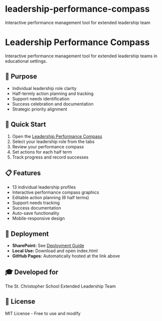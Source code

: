 # leadership-performance-compass
Interactive performance management tool for extended leadership team
# Leadership Performance Compass

Interactive performance management tool for extended leadership teams in educational settings.

## 🎯 Purpose
- Individual leadership role clarity
- Half-termly action planning and tracking
- Support needs identification
- Success celebration and documentation
- Strategic priority alignment

## 🚀 Quick Start
1. Open the [Leadership Performance Compass](https://yourusername.github.io/leadership-performance-compass)
2. Select your leadership role from the tabs
3. Review your performance compass
4. Set actions for each half term
5. Track progress and record successes

## 📋 Features
- 13 individual leadership profiles
- Interactive performance compass graphics
- Editable action planning (6 half terms)
- Support needs tracking
- Success documentation
- Auto-save functionality
- Mobile-responsive design

## 🔧 Deployment
- **SharePoint:** See [Deployment Guide](docs/deployment-guide.md)
- **Local Use:** Download and open index.html
- **GitHub Pages:** Automatically hosted at the link above

## 🎓 Developed for
The St. Christopher School Extended Leadership Team

## 📄 License
MIT License - Free to use and modify
